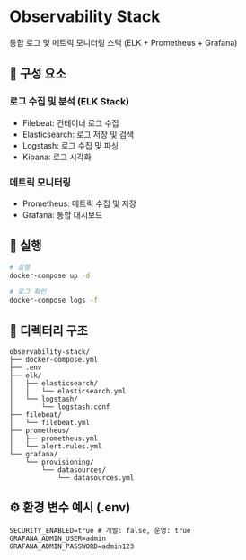 # Observability Stack

통합 로그 및 메트릭 모니터링 스택 (ELK + Prometheus + Grafana)

## 🔧 구성 요소

### 로그 수집 및 분석 (ELK Stack)

- Filebeat: 컨테이너 로그 수집
- Elasticsearch: 로그 저장 및 검색
- Logstash: 로그 수집 및 파싱
- Kibana: 로그 시각화

### 메트릭 모니터링

- Prometheus: 메트릭 수집 및 저장
- Grafana: 통합 대시보드

## 🚀 실행

```bash
# 실행
docker-compose up -d

# 로그 확인
docker-compose logs -f
```

## 📁 디렉터리 구조

```
observability-stack/
├── docker-compose.yml
├── .env
├── elk/
│   ├── elasticsearch/
│   │   └── elasticsearch.yml
│   └── logstash/
│       └── logstash.conf
├── filebeat/
│   └── filebeat.yml
├── prometheus/
│   ├── prometheus.yml
│   └── alert.rules.yml
└── grafana/
    └── provisioning/
        └── datasources/
            └── datasources.yml
```

## ⚙️ 환경 변수 예시 (.env)

```
SECURITY_ENABLED=true # 개발: false, 운영: true
GRAFANA_ADMIN_USER=admin
GRAFANA_ADMIN_PASSWORD=admin123
```
